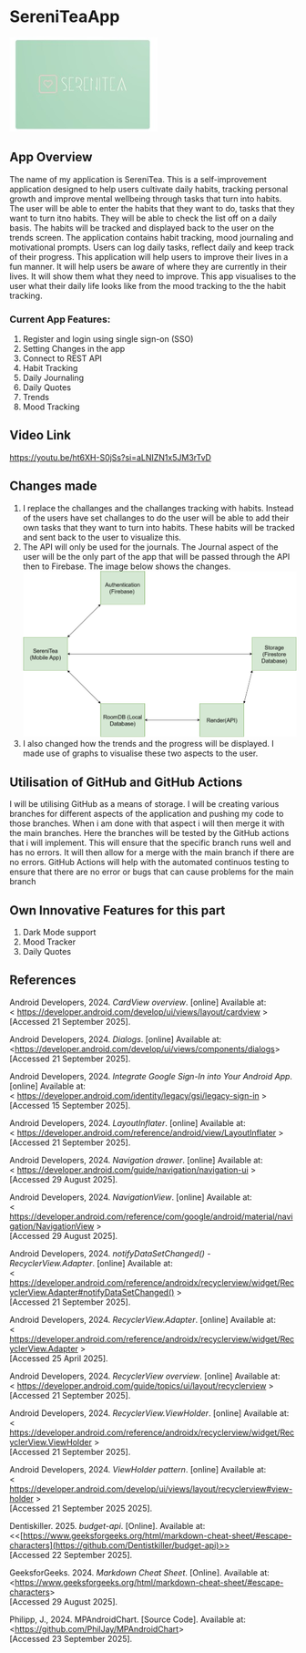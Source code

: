 # SereniTeaApp

![App Icon](images/AppIcon.jpg)

## App Overview 

The name of my application is SereniTea. This is a self-improvement  application designed to help users cultivate daily habits, tracking personal growth and improve mental wellbeing through tasks that turn into habits. The user will be able to enter the habits that they want to do, tasks that they want to turn itno habits. They will be able to check the list off on a daily basis. The habits will be tracked and displayed back to the user on the trends screen. The application contains habit tracking, mood journaling and motivational prompts. Users can log daily tasks, reflect daily and keep track of their progress. This application will help users to improve their lives in a fun manner. It will help users be aware of where they are currently in their lives. It will show them what they need to improve. This app visualises to the user what their daily life looks like from the mood tracking to the the habit tracking. 

### Current App Features: 

1.	Register and login using single sign-on (SSO)
2.	Setting Changes in the app
3.	Connect to REST API
4.	Habit Tracking
5.	Daily Journaling
6.	Daily Quotes
7.	Trends
8.	Mood Tracking

## Video Link
<https://youtu.be/ht6XH-S0jSs?si=aLNIZN1x5JM3rTvD>

## Changes made
1. I replace the challanges and the challanges tracking with habits. Instead of the users have set challanges to do the user will be able to add their own tasks that they want to turn into habits. These habits will be tracked and sent back to the user to visualize this.
2. The API will only be used for the journals. The Journal aspect of the user will be the only part of the app that will be passed through the API then to Firebase. The image below shows the changes. ![UML Diagram](images/umlEditImge.png)
3. I also changed how the trends and the progress will be displayed. I made use of graphs to visualise these two aspects to the user. 

## Utilisation of GitHub and GitHub Actions

I will be utilising GitHub as a means of storage. I will be creating various branches for different aspects of the application and pushing my code to those branches. When i am done with that aspect i will then merge it with the main branches. Here the branches will be tested by the GitHub actions that i will implement. This will ensure that the specific branch runs well and has no errors. It will then allow for a merge with the main branch if there are no errors. GitHub Actions will help with the automated continuos testing to ensure that there are no error or bugs that can cause problems for the main branch

## Own Innovative Features for this part

1. Dark Mode support
2. Mood Tracker
3. Daily Quotes

## References 

Android Developers, 2024. *CardView overview*. [online] Available at:  
< <https://developer.android.com/develop/ui/views/layout/cardview> >  
[Accessed 21 September 2025].  

Android Developers, 2024. *Dialogs*. [online] Available at:  
<<https://developer.android.com/develop/ui/views/components/dialogs>>  
[Accessed 21 September 2025].  

Android Developers, 2024. *Integrate Google Sign-In into Your Android App*. [online] Available at:  
< <https://developer.android.com/identity/legacy/gsi/legacy-sign-in> >  
[Accessed 15 September 2025].  

Android Developers, 2024. *LayoutInflater*. [online] Available at:  
< <https://developer.android.com/reference/android/view/LayoutInflater> >  
[Accessed 21 September 2025].  

Android Developers, 2024. *Navigation drawer*. [online] Available at:  
< <https://developer.android.com/guide/navigation/navigation-ui> >  
[Accessed 29 August 2025].  

Android Developers, 2024. *NavigationView*. [online] Available at:  
< <https://developer.android.com/reference/com/google/android/material/navigation/NavigationView> >  
[Accessed 29 August 2025].  

Android Developers, 2024. *notifyDataSetChanged() - RecyclerView.Adapter*. [online] Available at:  
< <https://developer.android.com/reference/androidx/recyclerview/widget/RecyclerView.Adapter#notifyDataSetChanged()> >  
[Accessed 21 September 2025].  

Android Developers, 2024. *RecyclerView.Adapter*. [online] Available at:  
< <https://developer.android.com/reference/androidx/recyclerview/widget/RecyclerView.Adapter> >  
[Accessed 25 April 2025].  

Android Developers, 2024. *RecyclerView overview*. [online] Available at:  
< <https://developer.android.com/guide/topics/ui/layout/recyclerview> >  
[Accessed 21 September 2025].  

Android Developers, 2024. *RecyclerView.ViewHolder*. [online] Available at:  
< <https://developer.android.com/reference/androidx/recyclerview/widget/RecyclerView.ViewHolder> >  
[Accessed 21 September 2025].  

Android Developers, 2024. *ViewHolder pattern*. [online] Available at:  
< <https://developer.android.com/develop/ui/views/layout/recyclerview#view-holder> >  
[Accessed 21 September 2025 2025].  

Dentiskiller. 2025. *budget-api*. [Online]. Available at:  
<<[https://www.geeksforgeeks.org/html/markdown-cheat-sheet/#escape-characters](https://github.com/Dentistkiller/budget-api)>>  
[Accessed 22 September 2025].

GeeksforGeeks. 2024. *Markdown Cheat Sheet*. [Online]. Available at:  
<<https://www.geeksforgeeks.org/html/markdown-cheat-sheet/#escape-characters>>  
[Accessed 29 August 2025].

Philipp, J., 2024. MPAndroidChart. [Source Code]. Available at:  
<<https://github.com/PhilJay/MPAndroidChart>>  
[Accessed 23 September 2025].  

